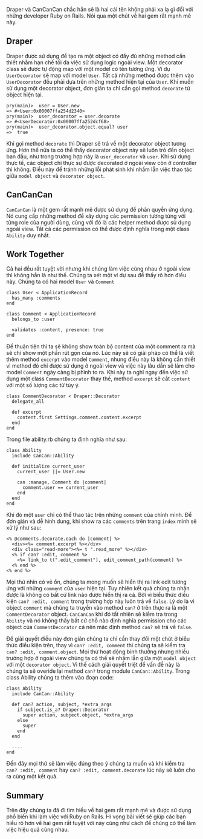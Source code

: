 Draper và CanCanCan chắc hẳn sẽ là hai cái tên không phải xa lạ gì đối với những developer Ruby on Rails. Nói qua một chút về hai gem rất mạnh mẽ này.
## Draper
Draper được sử dụng để tạo ra một object có đầy đủ những method cần thiết nhằm hạn chế tối đa việc sử dụng logic ngoài view. Một decorator class sẽ được tự động map với một model có tên tương ứng. Ví dụ `UserDecorator` sẽ map với model `User`. Tất cả những method được thêm vào `UserDecorator` đều phải dựa trên những method hiện tại của `User`. Khi muốn sử dụng một decorator object, đơn giản ta chỉ cần gọi method `decorate` từ object hiện tại.
```
pry(main)>  user = User.new
=> #<User:0x00007ffa254d2340>
pry(main)>  user_decorator = user.decorate
=> #<UserDecorator:0x00007ffa252dcf68>
pry(main)>  user_decorator.object.equal? user
=>  true
```
Khi gọi method `decorate` thì Draper sẽ trả về một decorator object tương ứng. Hơn thế nữa ta có thể thấy decorator object này sẽ luôn trỏ đến object ban đầu, như trong trường hợp này là `user_decorator` và `user`. Khi sử dụng thực tế, các object chỉ thực sự được decorated ở ngoài view còn ở controller thì không. Điều này để tránh những lỗi phát sinh khi nhầm lẫn việc thao tác giữa `model object` và `decorator object`.
## CanCanCan
`CanCanCan` là một gem rất mạnh mẽ được sử dụng để phân quyền ứng dụng. Nó cung cấp những method để xây dựng các permission tương tứng với từng role của người dùng, cùng với đó là các helper method được sử dụng ngoài view. Tất cả các permission có thể được định nghĩa trong một class `Ability` duy nhất.
## Work Together
Cả hai đều rất tuyệt vời nhưng khi chúng làm việc cùng nhau ở ngoài view thì không hẳn là như thế. Chúng ta xét một ví dự sau để thấy rõ hơn điều này. Chúng ta có hai model `User` và `Comment`

```
class User < ApplicationRecord
  has_many :comments
end

class Comment < ApplicationRecord
  belongs_to :user
  
  validates :content, presence: true
end
```
Để thuận tiện thì ta sẽ không show toàn bộ content của một comment ra mà sẽ chỉ show một phần rút gọn của nó. Lúc này sẽ có giải pháp có thể là viết thêm method `excerpt` vào model `Comment`, nhưng điều này là không cần thiết vì method đó chỉ được sử dụng ở ngoài view và việc này lâu dần sẽ làm cho model `Comment` ngày càng bị phình to ra. Khi này ta nghĩ ngay đến việc sử dụng một class `CommentDecorator` thay thế, method `excerpt` sẽ cắt `content` với một số lượng các từ tùy ý.
```
class CommentDecorator < Draper::Decorator
  delegate_all

  def excerpt
    content.first Settings.comment.content.excerpt
  end
end
```

Trong file ability.rb chúng ta định nghĩa như sau:
```
class Ability
  include CanCan::Ability
  
  def initialize current_user
    current_user ||= User.new
    
    can :manage, Comment do |comment|
      comment.user == current_user
    end
  end
end
```
Khi đó một `user` chỉ có thể thao tác trên những `comment` của chính mình.
Để đơn giản và dễ hình dung, khi show ra các `comments` trên trang `index` mình sẽ xử lý như sau:
```
<% @comments.decorate.each do |comment| %>
  <div><%= comment.excerpt %></div>
  <div class="read-more"><%= t ".read_more" %></div>
  <% if can? :edit, comment %>
    <%= link_to t(".edit_comment"), edit_comment_path(comment) %>
  <% end %>
<% end %>
```
Mọi thứ nhìn có vẻ ổn, chúng ta mong muốn sẽ hiển thị ra link edit tương ứng với những `comment` của `user` hiện tại. Tuy nhiên kết quả chúng ta nhận được là không có bất cứ link nào được hiển thị ra cả. Bởi vì biểu thức điều kiện `can? :edit, comment` trong trường hợp này luôn trả về `false`.
Lý do là vì object `comment` mà chúng ta truyền vào method `can?` ở trên thực ra là một `CommentDecorator` object. `CanCanCan` khi đó tất nhiên sẽ kiểm tra trong `Ability` và nó không thấy bất cứ chỗ nào định nghĩa permission cho các object của `CommentDecorator` cả nên mặc định method `can?` sẽ trả về `false`.

Để giải quyết điều này đơn giản chúng ta chỉ cần thay đổi một chút ở biểu thức điều kiện trên, thay vì `can? :edit, comment` thì chúng ta sẽ kiểm tra `can? :edit, comment.object`. Mọi thứ hoạt động bình thường nhưng nhiều trường hợp ở ngoài view chúng ta có thể sẽ nhầm lẫn giữa một `model object` với một `decorator object`.
Vì thế cách giải quyết triệt để vấn đề này là chúng ta sẽ overide lại method `can?` trong module `CanCan::Ability`. Trong class Ability chúng ta thêm vào đoạn code:
```
class Ability
  include CanCan::Ability
  
  def can? action, subject, *extra_args
    if subject.is_a? Draper::Decorator
      super action, subject.object, *extra_args
    else
      super
    end
  end
  
  ----
end
```
Đến đây mọi thứ sẽ làm việc đúng theo ý chúng ta muốn và khi kiểm tra
`can? :edit, comment` hay `can? :edit, comment.decorate` lúc này sẽ luôn cho ra cùng một kết quả.
## Summary
Trên đây chúng ta đã đi tìm hiểu về hai gem rất mạnh mẽ và được sử dụng phổ biến khi làm việc với Ruby on Rails. Hi vọng bài viết sẽ giúp các bạn hiểu rõ hơn về hai gem rất tuyệt vời này cũng như cách để chúng có thể làm việc hiệu quả cùng nhau.